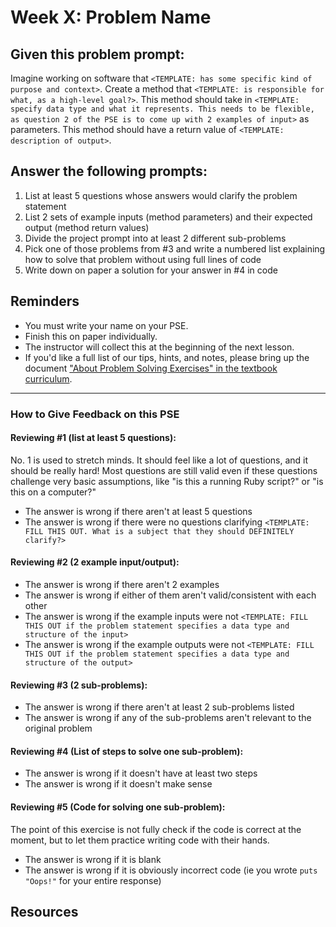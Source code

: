 # Week X: Problem Name

## Given this problem prompt:

Imagine working on software that `<TEMPLATE: has some specific kind of purpose and context>`. Create a method that `<TEMPLATE: is responsible for what, as a high-level goal?>`. This method should take in `<TEMPLATE: specify data type and what it represents. This needs to be flexible, as question 2 of the PSE is to come up with 2 examples of input>` as parameters. This method should have a return value of `<TEMPLATE: description of output>`.

## Answer the following prompts:

1. List at least 5 questions whose answers would clarify the problem statement
2. List 2 sets of example inputs (method parameters) and their expected output (method return values)
3. Divide the project prompt into at least 2 different sub-problems
4. Pick one of those problems from #3 and write a numbered list explaining how to solve that problem without using full lines of code
5. Write down on paper a solution for your answer in #4 in code

## Reminders

- You must write your name on your PSE.
- Finish this on paper individually.
- The instructor will collect this at the beginning of the next lesson.
- If you'd like a full list of our tips, hints, and notes, please bring up the document ["About Problem Solving Exercises" in the textbook curriculum](https://github.com/Ada-Developers-Academy/textbook-curriculum/blob/master/00-programming-fundamentals/about-problem-solving-exercises.md).

---

### How to Give Feedback on this PSE

#### Reviewing #1 (list at least 5 questions):

No. 1 is used to stretch minds. It should feel like a lot of questions, and it should be really hard! Most questions are still valid even if these questions challenge very basic assumptions, like "is this a running Ruby script?" or "is this on a computer?"

- The answer is wrong if there aren't at least 5 questions
- The answer is wrong if there were no questions clarifying `<TEMPLATE: FILL THIS OUT. What is a subject that they should DEFINITELY clarify?>`

#### Reviewing #2 (2 example input/output):

- The answer is wrong if there aren't 2 examples
- The answer is wrong if either of them aren't valid/consistent with each other
- The answer is wrong if the example inputs were not `<TEMPLATE: FILL THIS OUT if the problem statement specifies a data type and structure of the input>`
- The answer is wrong if the example outputs were not `<TEMPLATE: FILL THIS OUT if the problem statement specifies a data type and structure of the output>`

#### Reviewing #3 (2 sub-problems):

- The answer is wrong if there aren't at least 2 sub-problems listed
- The answer is wrong if any of the sub-problems aren't relevant to the original problem

#### Reviewing #4 (List of steps to solve one sub-problem):

- The answer is wrong if it doesn't have at least two steps
- The answer is wrong if it doesn't make sense

#### Reviewing #5 (Code for solving one sub-problem):

The point of this exercise is not fully check if the code is correct at the moment, but to let them practice writing code with their hands.

- The answer is wrong if it is blank
- The answer is wrong if it is obviously incorrect code (ie you wrote `puts "Oops!"` for your entire response)

## Resources 

<!-- A place to add sources of content etc -->
